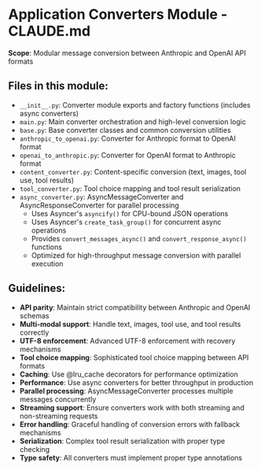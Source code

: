 # Application Converters Module - CLAUDE.md

**Scope**: Modular message conversion between Anthropic and OpenAI API formats

## Files in this module:
- `__init__.py`: Converter module exports and factory functions (includes async converters)
- `main.py`: Main converter orchestration and high-level conversion logic
- `base.py`: Base converter classes and common conversion utilities
- `anthropic_to_openai.py`: Converter for Anthropic format to OpenAI format
- `openai_to_anthropic.py`: Converter for OpenAI format to Anthropic format
- `content_converter.py`: Content-specific conversion (text, images, tool use, tool results)
- `tool_converter.py`: Tool choice mapping and tool result serialization
- `async_converter.py`: AsyncMessageConverter and AsyncResponseConverter for parallel processing
  - Uses Asyncer's `asyncify()` for CPU-bound JSON operations
  - Uses Asyncer's `create_task_group()` for concurrent async operations
  - Provides `convert_messages_async()` and `convert_response_async()` functions
  - Optimized for high-throughput message conversion with parallel execution

## Guidelines:
- **API parity**: Maintain strict compatibility between Anthropic and OpenAI schemas
- **Multi-modal support**: Handle text, images, tool use, and tool results correctly
- **UTF-8 enforcement**: Advanced UTF-8 enforcement with recovery mechanisms
- **Tool choice mapping**: Sophisticated tool choice mapping between API formats
- **Caching**: Use @lru_cache decorators for performance optimization
- **Performance**: Use async converters for better throughput in production
- **Parallel processing**: AsyncMessageConverter processes multiple messages concurrently
- **Streaming support**: Ensure converters work with both streaming and non-streaming requests
- **Error handling**: Graceful handling of conversion errors with fallback mechanisms
- **Serialization**: Complex tool result serialization with proper type checking
- **Type safety**: All converters must implement proper type annotations
